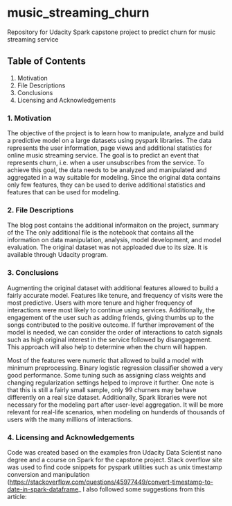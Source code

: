 # music_streaming_churn
Repository for Udacity Spark capstone project to predict churn for music streaming service

## Table of Contents

1. Motivation
2. File Descriptions
3. Conclusions
4. Licensing and Acknowledgements

### 1. Motivation
The objective of the project is to learn how to manipulate, analyze and build a predictive model on a large datasets using pyspark libraries. The data represents the user information, page views and additional statistics for online music streaming service. The goal is to predict an event that represents churn, i.e. when a user unsubscribes from the service. To achieve this goal, the data needs to be analyzed and manipulated and aggregated in a way suitable for modeling. Since the original data contains only few features, they can be used to derive additional statistics and features that can be used for modeling. 

### 2. File Descriptions

The blog post contains the additional informaiton on the project, summary of the The only additional file is the notebook that contains all the information on data manipulation, analysis, model development, and model evaluation. The original dataset was not apploaded due to its size. It is available through Udacity program.


### 3. Conclusions

Augmenting the original dataset with additional features allowed to build a fairly accurate model. Features like tenure, and frequency of visits were the most predictive. Users with more tenure and higher frequency of interactions were most likely to continue using services. Additionally, the engagement of the user such as adding friends, giving thumbs up to the songs contributed to the positive outcome. If further improvement of the model is needed, we can consider the order of interactions to catch signals such as high original interest in the service followed by disangagement. This approach will also help to determine when the churn will happen.

Most of the features were numeric that allowed to build a model with minimum preprocessing. Binary logistic regression classifier showed a very good performance. Some tuning such as assigning class weights and changing regularization settings helped to improve it further. One note is that this is still a fairly small sample, only 99 churners may behave differently on a real size dataset. Additionally, Spark libraries were not necessary for the modeling part after user-level aggregation. It will be more relevant for real-life scenarios, when modeling on hunderds of thousands of users with the many millions of interactions.

### 4. Licensing and Acknowledgements

Code was created based on the examples fron Udacity Data Scientist nano degree and a course on Spark for the capstone project. 
Stack overflow site was used to find code snippets for pyspark utilities such as unix timestamp conversion and manipulation (https://stackoverflow.com/questions/45977449/convert-timestamp-to-date-in-spark-dataframe_
I also followed some suggestions from this article: 


